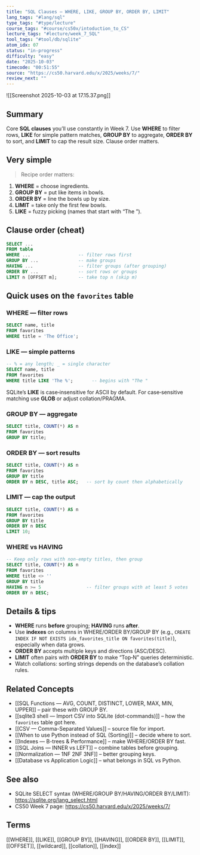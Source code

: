 ```yaml
---
title: "SQL Clauses — WHERE, LIKE, GROUP BY, ORDER BY, LIMIT"  
lang_tags: "#lang/sql"
type_tags: "#type/lecture"
course_tags: "#course/cs50x/intoduction_to_CS"
lecture_tags: "#lecture/week_7_SQL"
tool_tags: "#tool/db/sqlite"
atom_idx: 07
status: "in-progress"
difficulty: "easy"
date: "2025-10-03"
timecode: "00:51:55"
source: "https://cs50.harvard.edu/x/2025/weeks/7/"
review_next: ""
---
```


![[Screenshot 2025-10-03 at 17.15.37.png]]

## Summary
Core **SQL clauses** you’ll use constantly in Week 7. Use **WHERE** to filter rows, **LIKE** for simple pattern matches, **GROUP BY** to aggregate, **ORDER BY** to sort, and **LIMIT** to cap the result size. Clause order matters.

## Very simple
> Recipe order matters:
1. **WHERE** = choose ingredients.  
2. **GROUP BY** = put like items in bowls.  
3. **ORDER BY** = line the bowls up by size.  
4. **LIMIT** = take only the first few bowls.  
5. **LIKE** = fuzzy picking (names that start with “The ”).

## Clause order (cheat)
```sql
SELECT ... 
FROM table
WHERE ...                  -- filter rows first
GROUP BY ...               -- make groups
HAVING ...                 -- filter groups (after grouping)
ORDER BY ...               -- sort rows or groups
LIMIT n [OFFSET m];        -- take top n (skip m)
```

## Quick uses on the `favorites` table

### WHERE — filter rows
```sql
SELECT name, title
FROM favorites
WHERE title = 'The Office';
```

### LIKE — simple patterns
```sql
-- % = any length; _ = single character
SELECT name, title 
FROM favorites
WHERE title LIKE 'The %';       -- begins with "The "
```
SQLite’s **LIKE** is case‑insensitive for ASCII by default. For case‑sensitive matching use **GLOB** or adjust collation/PRAGMA.

### GROUP BY — aggregate
```sql
SELECT title, COUNT(*) AS n
FROM favorites
GROUP BY title;
```

### ORDER BY — sort results
```sql
SELECT title, COUNT(*) AS n
FROM favorites
GROUP BY title
ORDER BY n DESC, title ASC;   -- sort by count then alphabetically
```

### LIMIT — cap the output
```sql
SELECT title, COUNT(*) AS n
FROM favorites
GROUP BY title
ORDER BY n DESC
LIMIT 10;
```

### WHERE vs HAVING
```sql
-- Keep only rows with non-empty titles, then group
SELECT title, COUNT(*) AS n
FROM favorites
WHERE title <> ''
GROUP BY title
HAVING n >= 5                 -- filter groups with at least 5 votes
ORDER BY n DESC;
```

## Details & tips
- **WHERE** runs **before** grouping; **HAVING** runs **after**.  
- Use **indexes** on columns in WHERE/ORDER BY/GROUP BY (e.g., `CREATE INDEX IF NOT EXISTS idx_favorites_title ON favorites(title)`), especially when data grows.  
- **ORDER BY** accepts multiple keys and directions (ASC/DESC).  
- **LIMIT** often pairs with **ORDER BY** to make “Top‑N” queries deterministic.  
- Watch collations: sorting strings depends on the database’s collation rules.

## Related Concepts
- [[SQL Functions — AVG, COUNT, DISTINCT, LOWER, MAX, MIN, UPPER]] – pair these with GROUP BY.  
- [[sqlite3 shell — Import CSV into SQLite (dot-commands)]] – how the `favorites` table got here.  
- [[CSV — Comma-Separated Values]] – source file for import.  
- [[When to use Python instead of SQL (Sorting)]] – decide where to sort.  
- [[Indexes — B-trees & Performance]] – make WHERE/ORDER BY fast.  
- [[SQL Joins — INNER vs LEFT]] – combine tables before grouping.  
- [[Normalization — 1NF 2NF 3NF]] – better grouping keys.  
- [[Database vs Application Logic]] – what belongs in SQL vs Python.

## See also
- SQLite SELECT syntax (WHERE/GROUP BY/HAVING/ORDER BY/LIMIT): https://sqlite.org/lang_select.html  
- CS50 Week 7 page: https://cs50.harvard.edu/x/2025/weeks/7/

## Terms
[[WHERE]], [[LIKE]], [[GROUP BY]], [[HAVING]], [[ORDER BY]], [[LIMIT]], [[OFFSET]], [[wildcard]], [[collation]], [[index]]
